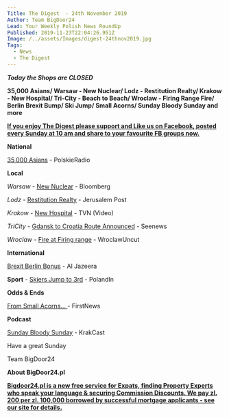 ```yaml
---
Title: The Digest  - 24th November 2019
Author: Team BigDoor24
Lead: Your Weekly Polish News RoundUp
Published: 2019-11-23T22:04:26.951Z
Image: /../assets/Images/digest-24thnov2019.jpg
Tags:
  - News
  - The Digest
---
```

_**Today the Shops are CLOSED**_

**35,000 Asians/ Warsaw - New Nuclear/ Lodz - Restitution Realty/ Krakow - New Hospital/ Tri-City - Beach to Beach/ Wroclaw - Firing Range Fire/ Berlin Brexit Bump/ Ski Jump/ Small Acorns/ Sunday Bloody Sunday and more**

[**If you enjoy The Digest please support and Like us on Facebook, posted every Sunday at 10 am and share to your favourite FB groups now.**](https://www.facebook.com/bigdoor24/)

<div class="sharethis-inline-share-buttons"></div>

**National**

[35,000 Asians](https://www.polskieradio.pl/395/7785/Artykul/2388979,Polish-firms-employing-more-Asians-amid-labour-shortage-experts) - PolskieRadio

**Local**

_Warsaw_ - [New Nuclear](https://www.bloomberg.com/news/articles/2019-11-18/poland-moves-ahead-with-60-billion-nuclear-power-project) - Bloomberg

_Lodz -_ [Restitution Realty](https://www.jpost.com/Diaspora/Holocaust-Restitution-battles-608466) - Jerusalem Post

_Krakow_  -  [New Hospital](https://www.tvn24.pl/tvn24-news-in-english,157,m/poland-200-patients-move-to-a-brand-new-hospital-in-cracow,986489.html) - TVN (Video)

_TriCity_ -  [Gdansk to Croatia Route Announced](https://seenews.com/news/ryanair-to-launch-summer-service-to-croatias-zadar-from-polands-gdansk-in-2020-676707) - Seenews

_Wroclaw_ - [Fire at Firing range](https://wroclawuncut.com/2019/11/18/shooting-range-fire-investigation/)  - WroclawUncut 

**International**

[Brexit Berlin Bonus](https://www.aljazeera.com/ajimpact/polish-workers-abandoning-brexit-britain-favour-germany-191120185949954.html) - Al Jazeera

**Sport** - [Skiers Jump to 3rd](https://polandin.com/45468769/poles-3rd-in-competition-inaugurating-fis-ski-jumping-world-cup) - PolandIn

**Odds & Ends**

[From Small Acorns... ](https://www.thefirstnews.com/article/all-things-great-and-small-polands-tiniest-cafe-is-showing-what-big-dreams-are-made-of-8829)- FirstNews

**Podcast**

[Sunday Bloody Sunday](https://www.krakcast.pl/e/krakcast-discussion-%e2%80%93-sunday-shopping/) - KrakCast

Have a great Sunday

Team BigDoor24

**About BigDoor24.pl**

[
**Bigdoor24.pl is a new free service for Expats, finding Property Experts who speak your language & securing Commission Discounts. We pay zl. 200 per zl. 100,000 borrowed by successful mortgage applicants - see our site for details.**](https://bigdoor24.pl/)
